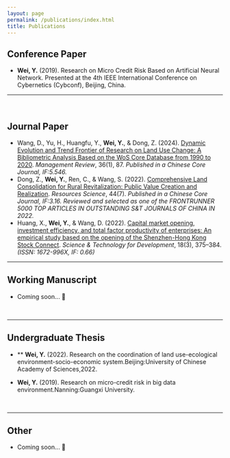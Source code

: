 ```yaml
---
layout: page
permalink: /publications/index.html
title: Publications
---
```




## Conference Paper

- **Wei, Y.** (2019). Research on Micro Credit Risk Based on Artificial Neural Network. Presented at the 4th IEEE International Conference on Cybernetics (Cybconf), Beijing, China.

---

  <br>

## Journal Paper

-  Wang, D., Yu, H., Huangfu, Y., **Wei, Y.**, & Dong, Z. (2024). [Dynamic Evolution and Trend Frontier of Research on Land Use Change: A Bibliometric Analysis Based on the WoS Core Database from 1990 to 2020](http://123.57.61.11/jweb_glpl/CN/Y2024/V36/I1/87). _Management Review_, 36(1), 87. _Published in a Chinese Core Journal, IF:5.546._
-  Dong, Z., **Wei, Y.**, Ren, C., & Wang, S. (2022). [Comprehensive Land Consolidation for Rural Revitalization: Public Value Creation and Realization](https://doi.org/10.18402/resci.2022.07.01). _Resources Science_, 44(7). _Published in a Chinese Core Journal, IF:3.16. Reviewed and selected as one of the FRONTRUNNER 5000 TOP ARTICLES IN OUTSTANDING S\&T JOURNALS OF CHINA IN 2022._
-  Huang, X., **Wei, Y.**, & Wang, D. (2022). [Capital market opening, investment efficiency, and total factor productivity of enterprises: An empirical study based on the opening of the Shenzhen-Hong Kong Stock Connect](https://www.chinastd.net/kjcjfz/article/html/20220214002). _Science & Technology for Development_, 18(3), 375–384. _(ISSN: 1672-996X, IF: 0.66)_

---

## Working Manuscript

- Coming soon... 🚀

  <br>

---

## Undergraduate Thesis

- ** **Wei, Y.** (2022).  Research on the coordination of land use-ecological environment-socio-economic system.Beijing:University of Chinese Academy of Sciences,2022.

-  **Wei, Y.** (2019).  Research on micro-credit risk in big data environment.Nanning:Guangxi University.

  <br>

---

## Other 

- Coming soon... 🚀